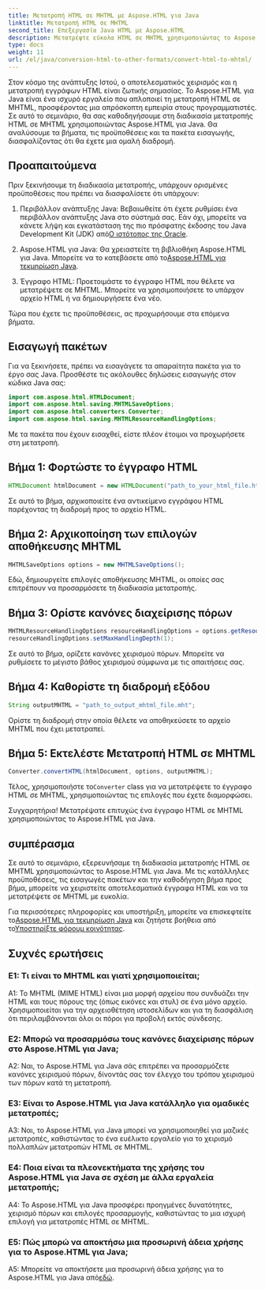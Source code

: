 ```yaml
---
title: Μετατροπή HTML σε MHTML με Aspose.HTML για Java
linktitle: Μετατροπή HTML σε MHTML
second_title: Επεξεργασία Java HTML με Aspose.HTML
description: Μετατρέψτε εύκολα HTML σε MHTML χρησιμοποιώντας το Aspose.HTML για Java. Ακολουθήστε τον οδηγό βήμα προς βήμα για αποτελεσματική μετατροπή HTML σε MHTML.
type: docs
weight: 11
url: /el/java/conversion-html-to-other-formats/convert-html-to-mhtml/
---
```

Στον κόσμο της ανάπτυξης Ιστού, ο αποτελεσματικός χειρισμός και η μετατροπή εγγράφων HTML είναι ζωτικής σημασίας. Το Aspose.HTML για Java είναι ένα ισχυρό εργαλείο που απλοποιεί τη μετατροπή HTML σε MHTML, προσφέροντας μια απρόσκοπτη εμπειρία στους προγραμματιστές. Σε αυτό το σεμινάριο, θα σας καθοδηγήσουμε στη διαδικασία μετατροπής HTML σε MHTML χρησιμοποιώντας Aspose.HTML για Java. Θα αναλύσουμε τα βήματα, τις προϋποθέσεις και τα πακέτα εισαγωγής, διασφαλίζοντας ότι θα έχετε μια ομαλή διαδρομή.

## Προαπαιτούμενα

Πριν ξεκινήσουμε τη διαδικασία μετατροπής, υπάρχουν ορισμένες προϋποθέσεις που πρέπει να διασφαλίσετε ότι υπάρχουν:

1. Περιβάλλον ανάπτυξης Java: Βεβαιωθείτε ότι έχετε ρυθμίσει ένα περιβάλλον ανάπτυξης Java στο σύστημά σας. Εάν όχι, μπορείτε να κάνετε λήψη και εγκατάσταση της πιο πρόσφατης έκδοσης του Java Development Kit (JDK) από[Ο ιστότοπος της Oracle](https://www.oracle.com/java/technologies/javase-downloads.html).

2.  Aspose.HTML για Java: Θα χρειαστείτε τη βιβλιοθήκη Aspose.HTML για Java. Μπορείτε να το κατεβάσετε από το[Aspose.HTML για τεκμηρίωση Java](https://reference.aspose.com/html/java/).

3. Έγγραφο HTML: Προετοιμάστε το έγγραφο HTML που θέλετε να μετατρέψετε σε MHTML. Μπορείτε να χρησιμοποιήσετε το υπάρχον αρχείο HTML ή να δημιουργήσετε ένα νέο.

Τώρα που έχετε τις προϋποθέσεις, ας προχωρήσουμε στα επόμενα βήματα.

## Εισαγωγή πακέτων

Για να ξεκινήσετε, πρέπει να εισαγάγετε τα απαραίτητα πακέτα για το έργο σας Java. Προσθέστε τις ακόλουθες δηλώσεις εισαγωγής στον κώδικα Java σας:

```java
import com.aspose.html.HTMLDocument;
import com.aspose.html.saving.MHTMLSaveOptions;
import com.aspose.html.converters.Converter;
import com.aspose.html.saving.MHTMLResourceHandlingOptions;
```

Με τα πακέτα που έχουν εισαχθεί, είστε πλέον έτοιμοι να προχωρήσετε στη μετατροπή.

## Βήμα 1: Φορτώστε το έγγραφο HTML

```java
HTMLDocument htmlDocument = new HTMLDocument("path_to_your_html_file.html");
```

Σε αυτό το βήμα, αρχικοποιείτε ένα αντικείμενο εγγράφου HTML παρέχοντας τη διαδρομή προς το αρχείο HTML.

## Βήμα 2: Αρχικοποίηση των επιλογών αποθήκευσης MHTML

```java
MHTMLSaveOptions options = new MHTMLSaveOptions();
```

Εδώ, δημιουργείτε επιλογές αποθήκευσης MHTML, οι οποίες σας επιτρέπουν να προσαρμόσετε τη διαδικασία μετατροπής.

## Βήμα 3: Ορίστε κανόνες διαχείρισης πόρων

```java
MHTMLResourceHandlingOptions resourceHandlingOptions = options.getResourceHandlingOptions();
resourceHandlingOptions.setMaxHandlingDepth(1);
```

Σε αυτό το βήμα, ορίζετε κανόνες χειρισμού πόρων. Μπορείτε να ρυθμίσετε το μέγιστο βάθος χειρισμού σύμφωνα με τις απαιτήσεις σας.

## Βήμα 4: Καθορίστε τη διαδρομή εξόδου

```java
String outputMHTML = "path_to_output_mhtml_file.mht";
```

Ορίστε τη διαδρομή στην οποία θέλετε να αποθηκεύσετε το αρχείο MHTML που έχει μετατραπεί.

## Βήμα 5: Εκτελέστε Μετατροπή HTML σε MHTML

```java
Converter.convertHTML(htmlDocument, options, outputMHTML);
```

 Τέλος, χρησιμοποιήστε το`Converter` class για να μετατρέψετε το έγγραφο HTML σε MHTML, χρησιμοποιώντας τις επιλογές που έχετε διαμορφώσει.

Συγχαρητήρια! Μετατρέψατε επιτυχώς ένα έγγραφο HTML σε MHTML χρησιμοποιώντας το Aspose.HTML για Java.

## συμπέρασμα

Σε αυτό το σεμινάριο, εξερευνήσαμε τη διαδικασία μετατροπής HTML σε MHTML χρησιμοποιώντας το Aspose.HTML για Java. Με τις κατάλληλες προϋποθέσεις, τις εισαγωγές πακέτων και την καθοδήγηση βήμα προς βήμα, μπορείτε να χειριστείτε αποτελεσματικά έγγραφα HTML και να τα μετατρέψετε σε MHTML με ευκολία.

 Για περισσότερες πληροφορίες και υποστήριξη, μπορείτε να επισκεφτείτε το[Aspose.HTML για τεκμηρίωση Java](https://reference.aspose.com/html/java/) και ζητήστε βοήθεια από το[Υποστηρίξτε φόρουμ κοινότητας](https://forum.aspose.com/).

## Συχνές ερωτήσεις

### Ε1: Τι είναι το MHTML και γιατί χρησιμοποιείται;

A1: Το MHTML (MIME HTML) είναι μια μορφή αρχείου που συνδυάζει την HTML και τους πόρους της (όπως εικόνες και στυλ) σε ένα μόνο αρχείο. Χρησιμοποιείται για την αρχειοθέτηση ιστοσελίδων και για τη διασφάλιση ότι περιλαμβάνονται όλοι οι πόροι για προβολή εκτός σύνδεσης.

### Ε2: Μπορώ να προσαρμόσω τους κανόνες διαχείρισης πόρων στο Aspose.HTML για Java;

A2: Ναι, το Aspose.HTML για Java σάς επιτρέπει να προσαρμόζετε κανόνες χειρισμού πόρων, δίνοντάς σας τον έλεγχο του τρόπου χειρισμού των πόρων κατά τη μετατροπή.

### Ε3: Είναι το Aspose.HTML για Java κατάλληλο για ομαδικές μετατροπές;

A3: Ναι, το Aspose.HTML για Java μπορεί να χρησιμοποιηθεί για μαζικές μετατροπές, καθιστώντας το ένα ευέλικτο εργαλείο για το χειρισμό πολλαπλών μετατροπών HTML σε MHTML.

### Ε4: Ποια είναι τα πλεονεκτήματα της χρήσης του Aspose.HTML για Java σε σχέση με άλλα εργαλεία μετατροπής;

A4: Το Aspose.HTML για Java προσφέρει προηγμένες δυνατότητες, χειρισμό πόρων και επιλογές προσαρμογής, καθιστώντας το μια ισχυρή επιλογή για μετατροπές HTML σε MHTML.

### Ε5: Πώς μπορώ να αποκτήσω μια προσωρινή άδεια χρήσης για το Aspose.HTML για Java;

A5: Μπορείτε να αποκτήσετε μια προσωρινή άδεια χρήσης για το Aspose.HTML για Java από[εδώ](https://purchase.aspose.com/temporary-license/).